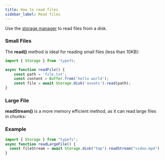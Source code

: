 ```yaml
---
title: How to read files
sidebar_label: Read files
---
```


Use the [storage manager](https://daniel-samson.github.io/typefs/docs/api/storage) to read files from a disk.

### Small Files

The **read()** method is ideal for reading small files (less than 10KB):

```typescript
import { Storage } from 'typefs;

async function readFile() {
    const path = 'file.txt';
    const content = Buffer.from('hello world');
    const file = await Storage.disk('assets').read(path);
}
```

### Large File

**readStream()** is a more memory efficient method, as it can read large files in chunks:

### Example

```typescript
import { Storage } from "typefs";
async function readLargeFile() {
  const fileStream = await Storage.disk("tmp").readStream("video.mp4");
}
```

